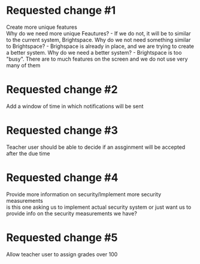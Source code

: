 # Requested change #1
 Create more unique features
<br>
Why do we need more unique Feautures?
    - If we do not, it will be to similar to the current system, Brightspace.
Why do we not need something similar to Brightspace?
    - Brighspace is already in place, and we are trying to create a better system.
Why do we need a better system?
    - Brightspace is too "busy". There are to much features on the screen and we do not use very many of them

# Requested change #2
Add a window of time in which notifications will be sent
<br>

# Requested change #3
Teacher user should be able to decide if an assginment will be accepted after the due time
<br>

# Requested change #4
Provide more information on security/Implement more security measurements <br> 
is this one asking us to implement actual security system or just want us to provide info on the security measurements we have?

# Requested change #5
 Allow teacher user to assign grades over 100

